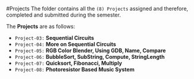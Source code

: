 #Projects
The folder contains all the `(8) Projects` assigned and therefore, completed and submitted during the semester. 

The **Projects** are as follows:

* `Project-03:` **Sequential Circuits**
* `Project-04:` **More on Sequential Circuits**
* `Project-05:` **RGB Color Blender, Using GDB, Name, Compare**
* `Project-06:` **BubbleSort, SubString, Compute, StringLength**
* `Project-07:` **Quicksort, Fibonacci, Multiply**
* `Project-08:` **Photoresistor Based Music System**
